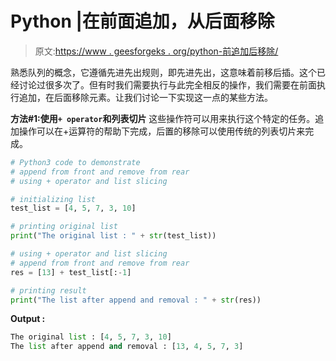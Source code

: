 # Python |在前面追加，从后面移除

> 原文:[https://www . geesforgeks . org/python-前追加后移除/](https://www.geeksforgeeks.org/python-append-at-front-and-remove-from-rear/)

熟悉队列的概念，它遵循先进先出规则，即先进先出，这意味着前移后插。这个已经讨论过很多次了。但有时我们需要执行与此完全相反的操作，我们需要在前面执行追加，在后面移除元素。让我们讨论一下实现这一点的某些方法。

**方法#1:使用`+ operator`和列表切片**
这些操作符可以用来执行这个特定的任务。追加操作可以在+运算符的帮助下完成，后置的移除可以使用传统的列表切片来完成。

```py
# Python3 code to demonstrate
# append from front and remove from rear
# using + operator and list slicing

# initializing list
test_list = [4, 5, 7, 3, 10]

# printing original list 
print("The original list : " + str(test_list))

# using + operator and list slicing
# append from front and remove from rear
res = [13] + test_list[:-1]

# printing result
print("The list after append and removal : " + str(res))
```

**Output :**

```py
The original list : [4, 5, 7, 3, 10]
The list after append and removal : [13, 4, 5, 7, 3]

```